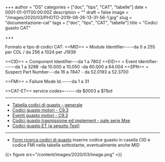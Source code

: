 +++
author = "DS"
categories = ["doc", "tips", "CAT", "tabelle"]
date = 0001-01-01T00:00:00Z
description = ""
draft = false
image = "/images/2020/03/PHOTO-2019-08-26-13-31-56-1.jpg"
slug = "documentazione-cat"
tags = ["doc", "tips", "CAT", "tabelle"]
title = "Codici guasto CAT"

+++


Formato e tipo di codici CAT:
==MID== = Module Identifier-----da 0 a 255 per CDL /  da 256 a 1024 per J1939

==CID== = Component Identifier---da 1 a 7802
==EID== = Event Identifier------da 1 a 3288   -da 10.000 a 10.050 -da 60.000 a 64.004
==SPN== = Suspect Part Number---da 16 a 7847  - da 52.0193 a 52.3700  

==FMI== = Failure Mode Id.-----da 1 a 31

==CAT-ET== service codes=------da $0003 a $11bd

________________________________________________________________________________
* [Tabella codici di guasto - generale](https://drive.google.com/open?id=14EA1-pAkcUS6rPyErhT2-sDulUPlH2-W)
* [Codici guasto motori - C9.3](https://drive.google.com/open?id=12zuwyiXEfOHp06tBfOxZgM_UhLolXg1c&authuser=dsgardello@cgt.it&usp=drive_fs)
* [Eventi guasto motori - C9.3](https://drive.google.com/open?id=12viAFUP272tuKgrPqm-ui75UmK9sdHEz&authuser=dsgardello@cgt.it&usp=drive_fs)
* [Codici guasto trasmissione ed implement - pale serie Mxe](https://drive.google.com/open?id=12zs3KluebIzFMVMkoXASaUrMYGqRYIED&authuser=dsgardello@cgt.it&usp=drive_fs)
* [Codici guasto ET (a seguito Test)](https://drive.google.com/open?id=12viAFUP272tuKgrPqm-ui75UmK9sdHEz&authuser=dsgardello@cgt.it&usp=drive_fs)

_______________________________________________________________________________
* [Form ricerca codici di guasto](https://drive.google.com/open?id=17-_SWKYik5uZ68g9NgLWUr24HCNXh5zX) 
inserire codice guasto in casella CID e codice FMI nella tabella sottostante, eventualmente anche MID

{{< figure src="/content/images/2020/03/image.png" >}}

